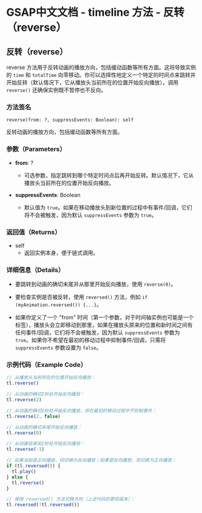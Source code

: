 # GSAP中文文档 - timeline 方法 - 反转（reverse）

## 反转（reverse）

reverse 方法用于反转动画的播放方向，包括缓动函数等所有方面。这将导致实例的 `time` 和 `totalTime` 向零移动。你可以选择性地定义一个特定的时间点来跳转并开始反转（默认情况下，它从播放头当前所在的位置开始反向播放）。调用 `reverse()` 还确保实例既不暂停也不反向。

### 方法签名

```plaintext
reverse(from: ?, suppressEvents: Boolean): self
```

反转动画的播放方向，包括缓动函数等所有方面。

### 参数（Parameters）

- **from**: ?

  - 可选参数，指定跳转到哪个特定时间点后再开始反转。默认情况下，它从播放头当前所在的位置开始反向播放。

- **suppressEvents**: Boolean
  - 默认值为 `true`。如果在移动播放头到新位置的过程中有事件/回调，它们将不会被触发，因为默认 `suppressEvents` 参数为 `true`。

### 返回值（Returns）

- self
  - 返回实例本身，便于链式调用。

### 详细信息（Details）

- 要跳转到动画的确切末尾并从那里开始反向播放，使用 `reverse(0)`。

- 要检查实例是否被反转，使用 `reversed()` 方法，例如 `if (myAnimation.reversed()) {...}`。

- 如果你定义了一个 "from" 时间（第一个参数，对于时间轴实例也可能是一个标签），播放头会立即移动到那里，如果在播放头原来的位置和新时间之间有任何事件/回调，它们将不会被触发，因为默认 `suppressEvents` 参数为 `true`。如果你不希望在最初的移动过程中抑制事件/回调，只需将 `suppressEvents` 参数设置为 `false`。

### 示例代码（Example Code）

```javascript
// 从播放头当前所在的位置开始反向播放：
tl.reverse()

// 从动画的确切2秒处开始反向播放：
tl.reverse(2)

// 从动画的确切2秒处开始反向播放，但在最初的移动过程中不抑制事件：
tl.reverse(2, false)

// 从动画的确切末尾开始反向播放：
tl.reverse(0)

// 从动画结束前1秒处开始反向播放：
tl.reverse(-1)

// 如果当前是正向播放，则切换为反向播放；如果是反向播放，则切换为正向播放：
if (tl.reversed()) {
  tl.play()
} else {
  tl.reverse()
}

// 使用 reversed() 方法切换方向（上述代码的更短版本）：
tl.reversed(!tl.reversed())
```
